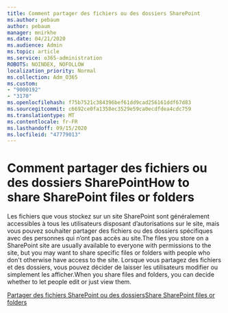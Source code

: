 ```yaml
---
title: Comment partager des fichiers ou des dossiers SharePoint
ms.author: pebaum
author: pebaum
manager: mnirkhe
ms.date: 04/21/2020
ms.audience: Admin
ms.topic: article
ms.service: o365-administration
ROBOTS: NOINDEX, NOFOLLOW
localization_priority: Normal
ms.collection: Adm_O365
ms.custom:
- "9000192"
- "3170"
ms.openlocfilehash: f75b7521c384396bef61dd9cad256161ddf67d83
ms.sourcegitcommit: c6692ce0fa1358ec3529e59ca0ecdfdea4cdc759
ms.translationtype: MT
ms.contentlocale: fr-FR
ms.lasthandoff: 09/15/2020
ms.locfileid: "47779013"
---
```

# <a name="how-to-share-sharepoint-files-or-folders"></a><span data-ttu-id="04ec9-102">Comment partager des fichiers ou des dossiers SharePoint</span><span class="sxs-lookup"><span data-stu-id="04ec9-102">How to share SharePoint files or folders</span></span>

<span data-ttu-id="04ec9-103">Les fichiers que vous stockez sur un site SharePoint sont généralement accessibles à tous les utilisateurs disposant d’autorisations sur le site, mais vous pouvez souhaiter partager des fichiers ou des dossiers spécifiques avec des personnes qui n’ont pas accès au site.</span><span class="sxs-lookup"><span data-stu-id="04ec9-103">The files you store on a SharePoint site are usually available to everyone with permissions to the site, but you may want to share specific files or folders with people who don't otherwise have access to the site.</span></span> <span data-ttu-id="04ec9-104">Lorsque vous partagez des fichiers et des dossiers, vous pouvez décider de laisser les utilisateurs modifier ou simplement les afficher.</span><span class="sxs-lookup"><span data-stu-id="04ec9-104">When you share files and folders, you can decide whether to let people edit or just view them.</span></span>

[<span data-ttu-id="04ec9-105">Partager des fichiers SharePoint ou des dossiers</span><span class="sxs-lookup"><span data-stu-id="04ec9-105">Share SharePoint files or folders</span></span>](https://support.office.com/article/1fe37332-0f9a-4719-970e-d2578da4941c)